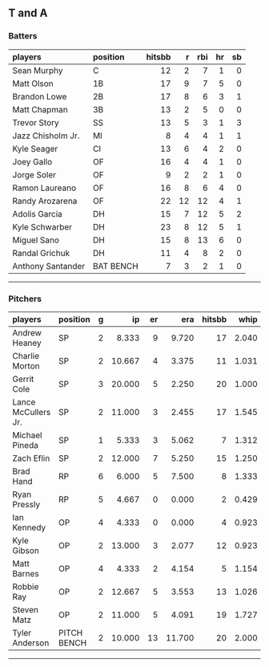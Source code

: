 ## T and A

### Batters

 
|players           |position  | hitsbb|  r| rbi| hr| sb| 
|:-----------------|:---------|------:|--:|---:|--:|--:| 
|Sean Murphy       |C         |     12|  2|   7|  1|  0| 
|Matt Olson        |1B        |     17|  9|   7|  5|  0| 
|Brandon Lowe      |2B        |     17|  8|   6|  3|  1| 
|Matt Chapman      |3B        |     13|  2|   5|  0|  0| 
|Trevor Story      |SS        |     13|  5|   3|  1|  3| 
|Jazz Chisholm Jr. |MI        |      8|  4|   4|  1|  1| 
|Kyle Seager       |CI        |     13|  6|   4|  2|  0| 
|Joey Gallo        |OF        |     16|  4|   4|  1|  0| 
|Jorge Soler       |OF        |      9|  2|   2|  1|  0| 
|Ramon Laureano    |OF        |     16|  8|   6|  4|  0| 
|Randy Arozarena   |OF        |     22| 12|  12|  4|  1| 
|Adolis Garcia     |DH        |     15|  7|  12|  5|  2| 
|Kyle Schwarber    |DH        |     23|  8|  12|  5|  1| 
|Miguel Sano       |DH        |     15|  8|  13|  6|  0| 
|Randal Grichuk    |DH        |     11|  4|   8|  2|  0| 
|Anthony Santander |BAT BENCH |      7|  3|   2|  1|  0| 


* * *

### Pitchers

 
|players             |position    |  g|     ip| er|    era| hitsbb|  whip| so|  w| sv| 
|:-------------------|:-----------|--:|------:|--:|------:|------:|-----:|--:|--:|--:| 
|Andrew Heaney       |SP          |  2|  8.333|  9|  9.720|     17| 2.040|  6|  0|  0| 
|Charlie Morton      |SP          |  2| 10.667|  4|  3.375|     11| 1.031| 12|  0|  0| 
|Gerrit Cole         |SP          |  3| 20.000|  5|  2.250|     20| 1.000| 26|  2|  0| 
|Lance McCullers Jr. |SP          |  2| 11.000|  3|  2.455|     17| 1.545| 12|  0|  0| 
|Michael Pineda      |SP          |  1|  5.333|  3|  5.062|      7| 1.312|  7|  0|  0| 
|Zach Eflin          |SP          |  2| 12.000|  7|  5.250|     15| 1.250| 15|  0|  0| 
|Brad Hand           |RP          |  6|  6.000|  5|  7.500|      8| 1.333| 10|  0|  4| 
|Ryan Pressly        |RP          |  5|  4.667|  0|  0.000|      2| 0.429|  3|  0|  1| 
|Ian Kennedy         |OP          |  4|  4.333|  0|  0.000|      4| 0.923|  3|  0|  1| 
|Kyle Gibson         |OP          |  2| 13.000|  3|  2.077|     12| 0.923|  7|  0|  0| 
|Matt Barnes         |OP          |  4|  4.333|  2|  4.154|      5| 1.154| 10|  0|  3| 
|Robbie Ray          |OP          |  2| 12.667|  5|  3.553|     13| 1.026| 16|  1|  0| 
|Steven Matz         |OP          |  2| 11.000|  5|  4.091|     19| 1.727| 13|  0|  0| 
|Tyler Anderson      |PITCH BENCH |  2| 10.000| 13| 11.700|     20| 2.000| 14|  0|  0| 


* * *


